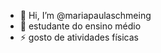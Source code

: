 - 👋 Hi, I’m @mariapaulaschmeing
- 🌱 estudante do ensino médio 
- ⚡ gosto de atividades físicas 

<!---
mariapaulaschmeing/mariapaulaschmeing is a ✨ special ✨ repository because its `README.md` (this file) appears on your GitHub profile.
You can click the Preview link to take a look at your changes.
--->
